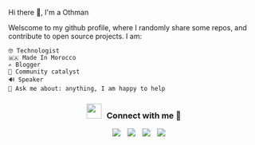 Hi there 👋, I'm a Othman

Welscome to my github profile, where I randomly share some repos, and contribute to open source projects. 
I am:

    
   <!-- This is commented out.  🇸🇪 Lost in Sweden -->
   <!-- 👨🏽‍💻 Work at @Spotify  -->
    
    🤓 Technologist
    🇲🇦 Made In Morocco
    ✍️ Blogger
    🦞 Community catalyst
    🔊 Speaker
    💬 Ask me about: anything, I am happy to help
   <!-- 🎙️ GeeksBlaBLa Creator  -->
    
   <!-- 😣 and many people struggle to pronounce my last name!  -->

 <!-- ---- -->

<h3 align="center" > <img src="https://media.giphy.com/media/iY8CRBdQXODJSCERIr/giphy.gif" width="30" height="30" style="margin-right: 10px;">Connect with me 🤝 </h3>

<p align="center">

 <div align="center"  class="icons-social" style="margin-left: 10px;">
        <a style="margin-left: 10px;"  target="_blank" href="https://www.linkedin.com/in/otmaneelmajid/">
			<img src="https://img.icons8.com/doodle/40/000000/linkedin--v2.png"></a>
        <a style="margin-left: 10px;" target="_blank" href="https://github.com/mastermajidosse">
		<img src="https://img.icons8.com/doodle/40/000000/github--v1.png"></a>
		<a style="margin-left: 10px;" target="_blank" href="https://stackoverflow.com/users/7641328/oth-man">
				<img src="https://img.icons8.com/external-tal-revivo-color-tal-revivo/40/000000/external-stack-overflow-is-a-question-and-answer-site-for-professional-logo-color-tal-revivo.png"></a>
<!--         <a style="margin-left: 10px;" target="_blank" href="https://www.instagram.com/otmaneelmajid/">
			<img src="https://img.icons8.com/doodle/40/000000/instagram-new--v2.png"></a> -->
		<a style="margin-left: 10px;" target="_blank" href="https://www.youtube.com/@FlutterDude">
				<img src="https://img.icons8.com/doodle/1x/youtube--v2.png" ></a>
      </div>

</p>

